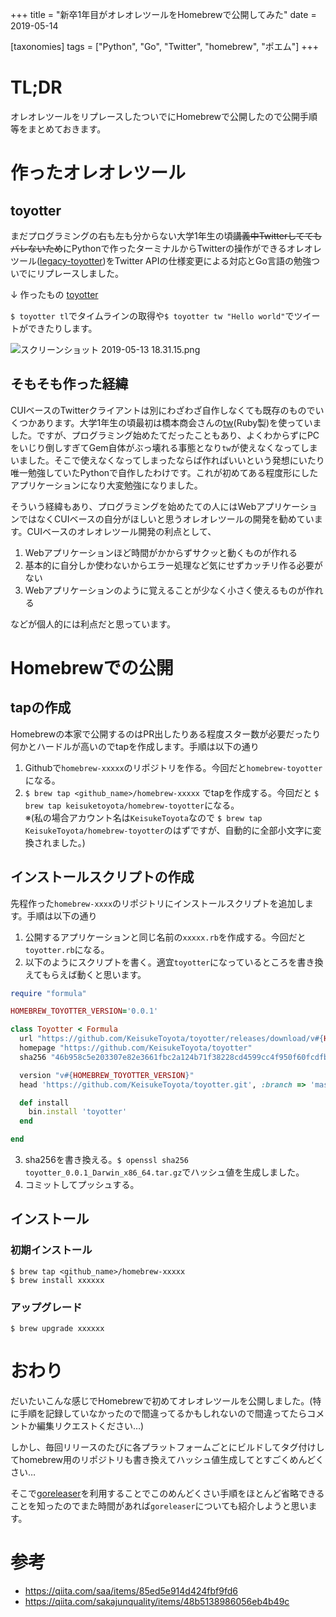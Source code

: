 +++
title = "新卒1年目がオレオレツールをHomebrewで公開してみた"
date = 2019-05-14

[taxonomies]
tags = ["Python", "Go", "Twitter", "homebrew", "ポエム"]
+++
# TL;DR
オレオレツールをリプレースしたついでにHomebrewで公開したので公開手順等をまとめておきます。

# 作ったオレオレツール

## toyotter
まだプログラミングの右も左も分からない大学1年生の頃~~講義中Twitterしててもバレないため~~にPythonで作ったターミナルからTwitterの操作ができるオレオレツール([legacy-toyotter](https://github.com/KeisukeToyota/legacy-toyotter))をTwitter APIの仕様変更による対応とGo言語の勉強ついでにリプレースしました。

↓ 作ったもの
[toyotter](https://github.com/KeisukeToyota/toyotter)

`$ toyotter tl`でタイムラインの取得や`$ toyotter tw "Hello world"`でツイートができたりします。

![スクリーンショット 2019-05-13 18.31.15.png](https://qiita-image-store.s3.ap-northeast-1.amazonaws.com/0/211748/5598af7e-d137-9dec-f259-766ceba9a125.png)


## そもそも作った経緯
CUIベースのTwitterクライアントは別にわざわざ自作しなくても既存のものでいくつかあります。大学1年生の頃最初は橋本商会さんの[tw](http://shokai.org/blog/archives/6513)(Ruby製)を使っていました。ですが、プログラミング始めたてだったこともあり、よくわからずにPCをいじり倒しすぎてGem自体がぶっ壊れる事態となり`tw`が使えなくなってしまいました。そこで使えなくなってしまったならば作ればいいという発想にいたり唯一勉強していたPythonで自作したわけです。これが初めてある程度形にしたアプリケーションになり大変勉強になりました。

そういう経緯もあり、プログラミングを始めたての人にはWebアプリケーションではなくCUIベースの自分がほしいと思うオレオレツールの開発を勧めています。CUIベースのオレオレツール開発の利点として、

1. Webアプリケーションほど時間がかからずサクッと動くものが作れる
2. 基本的に自分しか使わないからエラー処理など気にせずカッチリ作る必要がない
3. Webアプリケーションのように覚えることが少なく小さく使えるものが作れる

などが個人的には利点だと思っています。

# Homebrewでの公開

## tapの作成
Homebrewの本家で公開するのはPR出したりある程度スター数が必要だったり何かとハードルが高いのでtapを作成します。手順は以下の通り

1. Githubで`homebrew-xxxxx`のリポジトリを作る。今回だと`homebrew-toyotter`になる。
2. `$ brew tap <github_name>/homebrew-xxxxx` でtapを作成する。今回だと `$ brew tap keisuketoyota/homebrew-toyotter`になる。<br>
※(私の場合アカウント名は`KeisukeToyota`なので `$ brew tap KeisukeToyota/homebrew-toyotter`のはずですが、自動的に全部小文字に変換されました。)

## インストールスクリプトの作成
先程作った`homebrew-xxxx`のリポジトリにインストールスクリプトを追加します。手順は以下の通り

1. 公開するアプリケーションと同じ名前の`xxxxx.rb`を作成する。今回だと`toyotter.rb`になる。
2. 以下のようにスクリプトを書く。適宜`toyotter`になっているところを書き換えてもらえば動くと思います。

```ruby
require "formula"

HOMEBREW_TOYOTTER_VERSION='0.0.1'

class Toyotter < Formula
  url "https://github.com/KeisukeToyota/toyotter/releases/download/v#{HOMEBREW_TOYOTTER2_VERSION}/toyotter2_#{HOMEBREW_TOYOTTER_VERSION}_Darwin_x86_64.tar.gz"
  homepage "https://github.com/KeisukeToyota/toyotter"
  sha256 "46b958c5e203307e82e3661fbc2a124b71f38228cd4599cc4f950f60fcdfb864"

  version "v#{HOMEBREW_TOYOTTER_VERSION}"
  head 'https://github.com/KeisukeToyota/toyotter.git', :branch => 'master'

  def install
    bin.install 'toyotter'
  end

end
```

3. sha256を書き換える。`$ openssl sha256  toyotter_0.0.1_Darwin_x86_64.tar.gz`でハッシュ値を生成しました。
4. コミットしてプッシュする。

## インストール
### 初期インストール
```shell
$ brew tap <github_name>/homebrew-xxxxx
$ brew install xxxxxx
```

### アップグレード
```shell
$ brew upgrade xxxxxx
```

# おわり
だいたいこんな感じでHomebrewで初めてオレオレツールを公開しました。(特に手順を記録していなかったので間違ってるかもしれないので間違ってたらコメントか編集リクエストください…)

しかし、毎回リリースのたびに各プラットフォームごとにビルドしてタグ付けしてhomebrew用のリポジトリも書き換えてハッシュ値生成してとすごくめんどくさい…

そこで[goreleaser](https://github.com/goreleaser/goreleaser)を利用することでこのめんどくさい手順をほとんど省略できることを知ったのでまた時間があれば`goreleaser`についても紹介しようと思います。

# 参考
- https://qiita.com/saa/items/85ed5e914d424fbf9fd6
- https://qiita.com/sakajunquality/items/48b5138986056eb4b49c
